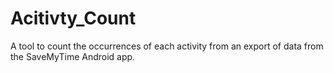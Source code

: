 # Acitivty_Count
A tool to count the occurrences of each activity from an export of data from the SaveMyTime Android app.
